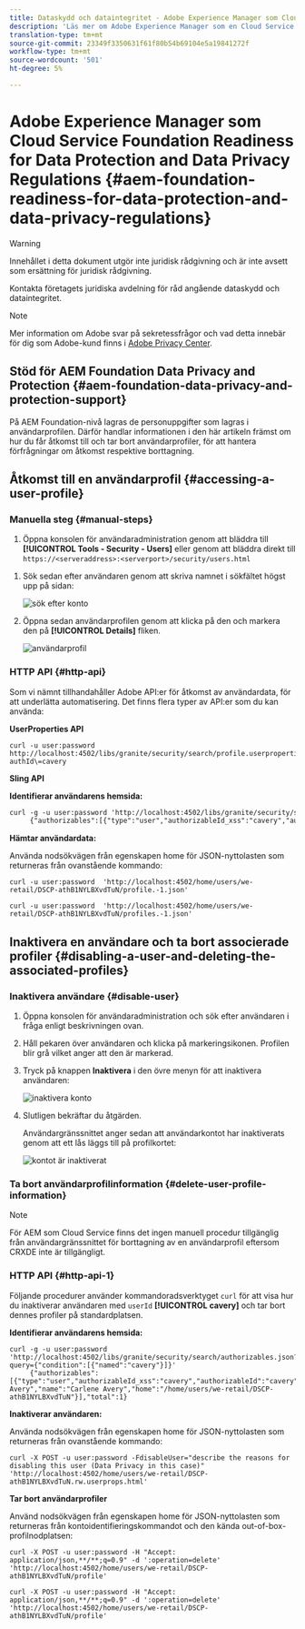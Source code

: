 ```yaml
---
title: Dataskydd och dataintegritet - Adobe Experience Manager som Cloud Service Foundation Readiness
description: 'Läs mer om Adobe Experience Manager som en Cloud Service Foundation-support för de olika dataskydds- och dataintegritetsreglerna. bland annat EU:s allmänna dataskyddsförordning (GDPR), Kaliforniens konsumentintegritetslag och hur man ska följa detta när man genomför en ny AEM som ett Cloud Service-projekt. '
translation-type: tm+mt
source-git-commit: 23349f3350631f61f80b54b69104e5a19841272f
workflow-type: tm+mt
source-wordcount: '501'
ht-degree: 5%

---
```



# Adobe Experience Manager som Cloud Service Foundation Readiness for Data Protection and Data Privacy Regulations {#aem-foundation-readiness-for-data-protection-and-data-privacy-regulations}

>[!WARNING]
>
>Innehållet i detta dokument utgör inte juridisk rådgivning och är inte avsett som ersättning för juridisk rådgivning.
>
>Kontakta företagets juridiska avdelning för råd angående dataskydd och dataintegritet.

>[!NOTE]
>
>Mer information om Adobe svar på sekretessfrågor och vad detta innebär för dig som Adobe-kund finns i [Adobe Privacy Center](https://www.adobe.com/privacy.html).

## Stöd för AEM Foundation Data Privacy and Protection {#aem-foundation-data-privacy-and-protection-support}

På AEM Foundation-nivå lagras de personuppgifter som lagras i användarprofilen. Därför handlar informationen i den här artikeln främst om hur du får åtkomst till och tar bort användarprofiler, för att hantera förfrågningar om åtkomst respektive borttagning.

## Åtkomst till en användarprofil {#accessing-a-user-profile}

### Manuella steg {#manual-steps}

1. Öppna konsolen för användaradministration genom att bläddra till **[!UICONTROL Tools - Security - Users]** eller genom att bläddra direkt till `https://<serveraddress>:<serverport>/security/users.html`

<!--
   ![useradmin2](assets/useradmin2.png)
-->

1. Sök sedan efter användaren genom att skriva namnet i sökfältet högst upp på sidan:

   ![sök efter konto](assets/dpp-foundation-01.png)

1. Öppna sedan användarprofilen genom att klicka på den och markera den på **[!UICONTROL Details]** fliken.

   ![användarprofil](assets/dpp-foundation-02.png)

### HTTP API {#http-api}

Som vi nämnt tillhandahåller Adobe API:er för åtkomst av användardata, för att underlätta automatisering. Det finns flera typer av API:er som du kan använda:

**UserProperties API**

```shell
curl -u user:password http://localhost:4502/libs/granite/security/search/profile.userproperties.json\?authId\=cavery
```

**Sling API**

**Identifierar användarens hemsida:**

```xml
curl -g -u user:password 'http://localhost:4502/libs/granite/security/search/authorizables.json?query={"condition":[{"named":"cavery"}]}'
     {"authorizables":[{"type":"user","authorizableId_xss":"cavery","authorizableId":"cavery","name_xss":"Carlene Avery","name":"Carlene Avery","home":"/home/users/we-retail/DSCP-athB1NYLBXvdTuN"}],"total":1}
```

**Hämtar användardata:**

Använda nodsökvägen från egenskapen home för JSON-nyttolasten som returneras från ovanstående kommando:

```shell
curl -u user:password  'http://localhost:4502/home/users/we-retail/DSCP-athB1NYLBXvdTuN/profile.-1.json'
```

```shell
curl -u user:password  'http://localhost:4502/home/users/we-retail/DSCP-athB1NYLBXvdTuN/profiles.-1.json'
```

## Inaktivera en användare och ta bort associerade profiler {#disabling-a-user-and-deleting-the-associated-profiles}

### Inaktivera användare {#disable-user}

1. Öppna konsolen för användaradministration och sök efter användaren i fråga enligt beskrivningen ovan.
2. Håll pekaren över användaren och klicka på markeringsikonen. Profilen blir grå vilket anger att den är markerad.

3. Tryck på knappen **Inaktivera** i den övre menyn för att inaktivera användaren:

   ![inaktivera konto](assets/dpp-foundation-03.png)

4. Slutligen bekräftar du åtgärden.

   Användargränssnittet anger sedan att användarkontot har inaktiverats genom att ett lås läggs till på profilkortet:

   ![kontot är inaktiverat](assets/dpp-foundation-04.png)

### Ta bort användarprofilinformation {#delete-user-profile-information}

>[!NOTE]
>
>För AEM som Cloud Service finns det ingen manuell procedur tillgänglig från användargränssnittet för borttagning av en användarprofil eftersom CRXDE inte är tillgängligt.

### HTTP API {#http-api-1}

Följande procedurer använder kommandoradsverktyget `curl` för att visa hur du inaktiverar användaren med `userId` **[!UICONTROL cavery]** och tar bort dennes profiler på standardplatsen.

**Identifierar användarens hemsida:**

```shell
curl -g -u user:password 'http://localhost:4502/libs/granite/security/search/authorizables.json?query={"condition":[{"named":"cavery"}]}'
     {"authorizables":[{"type":"user","authorizableId_xss":"cavery","authorizableId":"cavery","name_xss":"Carlene Avery","name":"Carlene Avery","home":"/home/users/we-retail/DSCP-athB1NYLBXvdTuN"}],"total":1}
```

**Inaktiverar användaren:**

Använda nodsökvägen från egenskapen home för JSON-nyttolasten som returneras från ovanstående kommando:

```shell
curl -X POST -u user:password -FdisableUser="describe the reasons for disabling this user (Data Privacy in this case)" 'http://localhost:4502/home/users/we-retail/DSCP-athB1NYLBXvdTuN.rw.userprops.html'
```

**Tar bort användarprofiler**

Använd nodsökvägen från egenskapen home för JSON-nyttolasten som returneras från kontoidentifieringskommandot och den kända out-of-box-profilnodplatsen:

```shell
curl -X POST -u user:password -H "Accept: application/json,**/**;q=0.9" -d ':operation=delete' 'http://localhost:4502/home/users/we-retail/DSCP-athB1NYLBXvdTuN/profile'
```

```shell
curl -X POST -u user:password -H "Accept: application/json,**/**;q=0.9" -d ':operation=delete' 'http://localhost:4502/home/users/we-retail/DSCP-athB1NYLBXvdTuN/profile'
```
